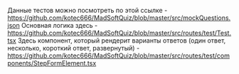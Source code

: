 Данные тестов можно посмотреть по этой ссылке - https://github.com/kotec666/MadSoftQuiz/blob/master/src/mockQuestions.json
Основная логика здесь - https://github.com/kotec666/MadSoftQuiz/blob/master/src/routes/test/Test.tsx
Здесь компонент, который рендерит варианты ответов (один ответ, несколько, короткий ответ, развернутый) - https://github.com/kotec666/MadSoftQuiz/blob/master/src/routes/test/components/StepFormElement.tsx
